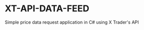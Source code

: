 XT-API-DATA-FEED
================

Simple price data request application in C# using X Trader's API
